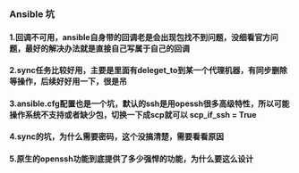 ### Ansible 坑
#### 1.回调不可用，ansible自身带的回调老是会出现包找不到问题，没细看官方问题，最好的解决办法就是直接自己写属于自己的回调
#### 2.sync任务比较好用，主要是里面有deleget_to到某一个代理机器，有同步删除等操作，后续好好用一下，很是吊
#### 3.ansible.cfg配置也是一个坑，默认的ssh是用opessh很多高级特性，所以可能操作系统不支持或者缺少包，切换一下成scp就可以 scp_if_ssh = True
#### 4.sync的坑，为什么需要密码，这个没搞清楚，需要看看原因
#### 5.原生的openssh功能到底提供了多少强悍的功能，为什么要这么设计

